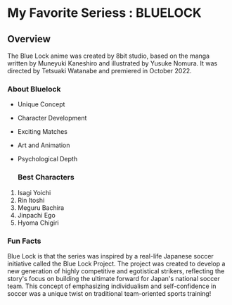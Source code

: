 # My Favorite Seriess : BLUELOCK

## Overview 
The Blue Lock anime was created by 8bit studio, based on the manga written by Muneyuki Kaneshiro and illustrated by Yusuke Nomura. It was directed by Tetsuaki Watanabe and premiered in October 2022.
### About Bluelock
- Unique Concept
- Character Development
- Exciting Matches
- Art and Animation
- Psychological Depth

  ### Best Characters
 1. Isagi Yoichi
 2. Rin Itoshi
 3. Meguru Bachira
 4. Jinpachi Ego
 5. Hyoma Chigiri

### Fun Facts
Blue Lock is that the series was inspired by a real-life Japanese soccer initiative called the Blue Lock Project. The project was created to develop a new generation of highly competitive and egotistical strikers, reflecting the story's focus on building the ultimate forward for Japan's national soccer team. This concept of emphasizing individualism and self-confidence in soccer was a unique twist on traditional team-oriented sports training!
